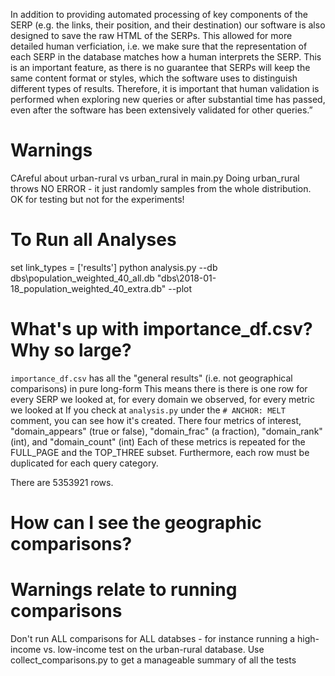 In addition to providing automated processing of key components of the SERP (e.g. the links, their position, and their destination) our software is also designed to save the raw HTML of the SERPs. This allowed for more detailed human verficiation, i.e. we make sure that the representation of each SERP in the database matches how a human interprets the SERP. This is an important feature, as there is no guarantee that SERPs will keep the same content format or styles, which the software uses to distinguish different types of results. Therefore, it is important that human validation is performed when exploring new queries or after substantial time has passed, even after the software has been extensively validated for other queries.”


# Warnings
CAreful about urban-rural vs urban_rural in main.py
Doing urban_rural throws NO ERROR - it just randomly samples from the whole distribution. OK for testing but not for the experiments!


# To Run all Analyses
set link_types = ['results']
python analysis.py --db dbs\population_weighted_40_all.db "dbs\2018-01-18_population_weighted_40_extra.db" --plot

# What's up with importance_df.csv? Why so large?
`importance_df.csv` has all the "general results" (i.e. not geographical comparisons) in pure long-form
This means there is there is one row for every SERP we looked at, for every domain we observed, for every metric we looked at
If you check at `analysis.py` under the `# ANCHOR: MELT` comment, you can see how it's created.
There four metrics of interest, "domain_appears" (true or false), "domain_frac" (a fraction), "domain_rank" (int), and "domain_count" (int)
Each of these metrics is repeated for the FULL_PAGE and the TOP_THREE subset.
Furthermore, each row must be duplicated for each query category.

There are 5353921 rows.

# How can I see the geographic comparisons?


# Warnings relate to running comparisons
Don't run ALL comparisons for ALL databses - for instance running a high-income vs. low-income test on the urban-rural database.
Use collect_comparisons.py to get a manageable summary of all the tests